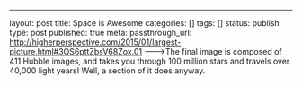 ---
layout: post
title: Space is Awesome
categories: []
tags: []
status: publish
type: post
published: true
meta:
  passthrough_url: http://higherperspective.com/2015/01/largest-picture.html#3QS6pttZbsV68Zox.01
--->The final image is composed of 411 Hubble images, and takes you through 100 million stars and travels over 40,000 light years! Well, a section of it does anyway.
